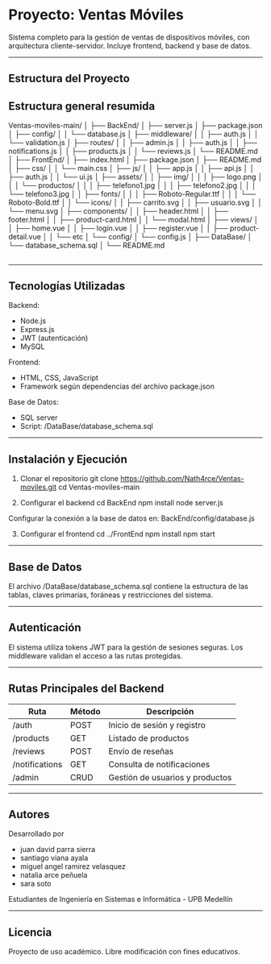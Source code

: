 # Proyecto: Ventas Móviles

Sistema completo para la gestión de ventas de dispositivos móviles, con arquitectura cliente-servidor. Incluye frontend, backend y base de datos.

------------------------------------------------------------
Estructura del Proyecto
------------------------------------------------------------
## Estructura general resumida
Ventas-moviles-main/
│
├── BackEnd/
│   ├── server.js
│   ├── package.json
│   ├── config/
│   │   └── database.js
│   ├── middleware/
│   │   ├── auth.js
│   │   └── validation.js
│   ├── routes/
│   │   ├── admin.js
│   │   ├── auth.js
│   │   ├── notifications.js
│   │   ├── products.js
│   │   └── reviews.js
│   └── README.md
│
├── FrontEnd/
│   ├── index.html
│   ├── package.json
│   ├── README.md
│   ├── css/
│   │   └── main.css
│   ├── js/
│   │   ├── app.js
│   │   ├── api.js
│   │   ├── auth.js
│   │   └── ui.js
│   ├── assets/
│   │   ├── img/
│   │   │   ├── logo.png
│   │   │   └── productos/
│   │   │       ├── telefono1.jpg
│   │   │       ├── telefono2.jpg
│   │   │       └── telefono3.jpg
│   │   ├── fonts/
│   │   │   ├── Roboto-Regular.ttf
│   │   │   └── Roboto-Bold.ttf
│   │   └── icons/
│   │       ├── carrito.svg
│   │       ├── usuario.svg
│   │       └── menu.svg
│   ├── components/
│   │   ├── header.html
│   │   ├── footer.html
│   │   ├── product-card.html
│   │   └── modal.html
│   ├── views/
│   │   ├── home.vue
│   │   ├── login.vue
│   │   ├── register.vue
│   │   ├── product-detail.vue
│   │   └── etc
│   └── config/
│       └── config.js
│
├── DataBase/
│   └── database_schema.sql
│
└── README.md
##

------------------------------------------------------------
Tecnologías Utilizadas
------------------------------------------------------------
Backend:
- Node.js
- Express.js
- JWT (autenticación)
- MySQL

Frontend:
- HTML, CSS, JavaScript
- Framework según dependencias del archivo package.json

Base de Datos:
- SQL server
- Script: /DataBase/database_schema.sql

------------------------------------------------------------
Instalación y Ejecución
------------------------------------------------------------
1. Clonar el repositorio
git clone https://github.com/Nath4rce/Ventas-moviles.git
cd Ventas-moviles-main

2. Configurar el backend
cd BackEnd
npm install
node server.js

Configurar la conexión a la base de datos en:
BackEnd/config/database.js

3. Configurar el frontend
cd ../FrontEnd
npm install
npm start

------------------------------------------------------------
Base de Datos
------------------------------------------------------------
El archivo /DataBase/database_schema.sql contiene la estructura de las tablas,
claves primarias, foráneas y restricciones del sistema.

------------------------------------------------------------
Autenticación
------------------------------------------------------------
El sistema utiliza tokens JWT para la gestión de sesiones seguras.
Los middleware validan el acceso a las rutas protegidas.

------------------------------------------------------------
Rutas Principales del Backend
------------------------------------------------------------
| Ruta             | Método  | Descripción                    |
|------------------|---------|--------------------------------|
| /auth            | POST    | Inicio de sesión y registro    |
| /products        | GET     | Listado de productos           |
| /reviews         | POST    | Envío de reseñas               |
| /notifications   | GET     | Consulta de notificaciones     |
| /admin           | CRUD    | Gestión de usuarios y productos|

------------------------------------------------------------
Autores
------------------------------------------------------------
Desarrollado por

* juan david parra sierra
* santiago viana ayala
* miguel angel ramirez velasquez
* natalia arce peñuela
* sara soto 

Estudiantes de Ingeniería en Sistemas e Informática - UPB Medellín

------------------------------------------------------------
Licencia
------------------------------------------------------------
Proyecto de uso académico. Libre modificación con fines educativos.
